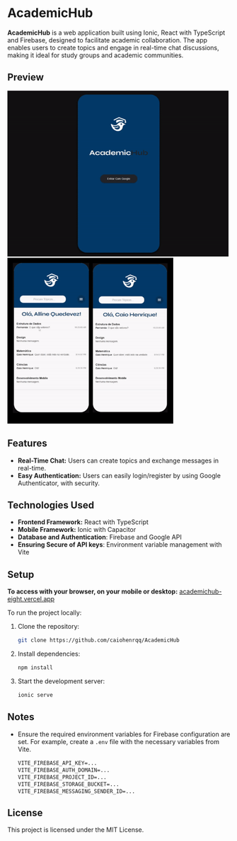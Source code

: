 # AcademicHub

**AcademicHub** is a web application built using Ionic, React with TypeScript and Firebase, designed to facilitate academic collaboration. The app enables users to create topics and engage in real-time chat discussions, making it ideal for study groups and academic communities.

## Preview

<p>
  <img src="/ezgif-2-abf7c02719.gif" alt="Login, Topic Creation and Search" width="500">
  <img src="/ezgif-2-9778ac5870.gif" alt="Chat" width="375">
</p>

## Features

- **Real-Time Chat:** Users can create topics and exchange messages in real-time.
- **Easy Authentication:** Users can easily login/register by using Google Authenticator, with security.

## Technologies Used

- **Frontend Framework:** React with TypeScript
- **Mobile Framework:** Ionic with Capacitor
- **Database and Authentication**: Firebase and Google API
- **Ensuring Secure of API keys**: Environment variable management with Vite

## Setup

**To access with your browser, on your mobile or desktop:**
[academichub-eight.vercel.app](https://academichub-eight.vercel.app)

To run the project locally:

1. Clone the repository:
   ```bash
   git clone https://github.com/caiohenrqq/AcademicHub
   ```

2. Install dependencies:
   ```bash
   npm install
   ```

3. Start the development server:
   ```bash
   ionic serve
   ```
   
## Notes

- Ensure the required environment variables for Firebase configuration are set. For example, create a ```.env``` file with the necessary variables from Vite.
  ```
  VITE_FIREBASE_API_KEY=...
  VITE_FIREBASE_AUTH_DOMAIN=...
  VITE_FIREBASE_PROJECT_ID=...
  VITE_FIREBASE_STORAGE_BUCKET=...
  VITE_FIREBASE_MESSAGING_SENDER_ID=...
  ```
  
## License

This project is licensed under the MIT License.
